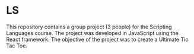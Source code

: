 # LS
This repository contains a group project (3 people) for the Scripting Languages course. The project was developed in JavaScript using the React framework. The objective of the project was to create a Ultimate Tic Tac Toe.
